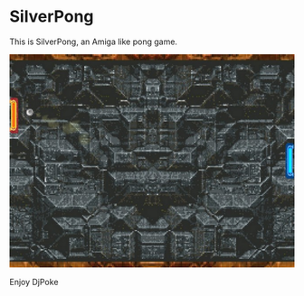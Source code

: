 # SilverPong
This is SilverPong, an Amiga like pong game.

![SilverPong](silverpong.jpg)

Enjoy
DjPoke
